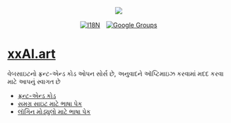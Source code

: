 <p align="center"><a href="https://wac.tax"><img src="https://cdn.jsdelivr.net/gh/wactax/img/logo.svg"/></a></p><p align="center"><a href="https://github.com/wactax/wac.tax/blob/main/doc/README.md#readme"><img alt="I18N" src="https://cdn.jsdelivr.net/gh/wactax/img/t.svg"/></a>　<a href="https://groups.google.com/u/2/g/wactax"><img alt="Google Groups" src="https://cdn.jsdelivr.net/gh/wactax/img/g-groups.svg"/></a></p>

# [xxAI.art](https://xxAI.art)

વેબસાઇટનો ફ્રન્ટ-એન્ડ કોડ ઓપન સોર્સ છે, અનુવાદને ઑપ્ટિમાઇઝ કરવામાં મદદ કરવા માટે આપનું સ્વાગત છે

* [ફ્રન્ટ-એન્ડ કોડ](https://github.com/xxai-art/web)
* [સમગ્ર સાઇટ માટે ભાષા પેક](https://github.com/xxai-art/web/tree/main/i18n)
* [લૉગિન મોડ્યુલો માટે ભાષા પેક](https://github.com/wacpkg/user/tree/main/ui.i18n)
